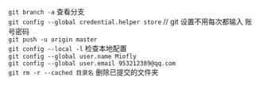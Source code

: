 `git branch -a` 查看分支 <br>
`git config --global credential.helper store` // git 设置不用每次都输入 账号密码<br>
`git push -u origin master`<br>
`git config --local -l` 检查本地配置<br>
`git config --global user.name Miofly`<br>
`git config --global user.email 953212389@qq.com`<br>
`git rm -r --cached 目录名` 删除已提交的文件夹
